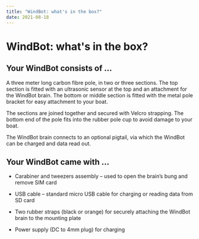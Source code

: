 ```yaml
---
title: "WindBot: what's in the box?"
date: 2021-08-18
---
```


# WindBot: what's in the box?

## Your WindBot consists of …

A three meter long carbon fibre pole, in two or three sections. The top section is fitted with an ultrasonic sensor at the top and an attachment for the WindBot brain. The bottom or middle section is fitted with the metal pole bracket for easy attachment to your boat.

The sections are joined together and secured with Velcro strapping. The bottom end of the pole fits into the rubber pole cup to avoid damage to your boat.

The WindBot brain connects to an optional pigtail, via which the WindBot can be charged and data read out.

## Your WindBot came with …

- Carabiner and tweezers assembly – used to open the brain’s bung and remove SIM card

- USB cable – standard micro USB cable for charging or reading data from SD card

- Two rubber straps (black or orange) for securely attaching the WindBot brain to the mounting plate

- Power supply (DC to 4mm plug) for charging
